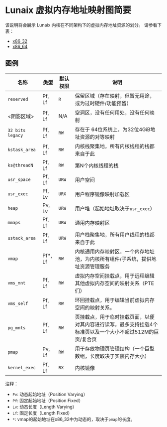 # Lunaix 虚拟内存地址映射图简要

该说明将会展示 Lunaix 内核在不同架构下的虚拟内存地址资源的划分。
请参看下表：

+ [x86_32](docs/img/lunaix-mem-map/lunaix-mem-x86_32.png)
+ [x86_64](docs/img/lunaix-mem-map/lunaix-mem-x86_64.png)

## 图例

| 名称              | 类型 | 默认权限 | 说明 |
| ---              | --- | ---          | --- |
| `reserved`       | Pf, Lf | `R`       | 保留区域（存在映射，但暂无用途，或为过时硬件/功能预留） |
| <阴影区域>        | Pf, Lf | N/A       | 空洞区，没有任何用处，没有任何映射 |
| `32 bits legacy` | Pf, Lf | `RW`      | 存在于 64位系统上，为32位4GiB地址资源的对等映射|
| `kstask_area`    | Pf, Lf | `RW`      | 内核栈聚集地，所有内核线程的栈都来自于此 |
| `ks@threadN`     | Pf, Lf | `RW`      | 第N个内核线程的栈 |
| `usr_space`      | Pf, Lf | `URW`     | 用户空间 |
| `usr_exec`       | Pf, Lv | `URX` | 用户程序镜像映射加载区 |
| `heap`           | Pv, Lv | `URW`     | 用户堆（起始地址取决于`usr_exec`） |
| `mmaps`          | Pf, Lf | `URW`     | 通用内存映射区 |
| `ustack_area`    | Pf, Lf | `URW`     | 用户栈聚集地，所有用户线程的栈都来自于此 |
| `vmap`           | Pf*, Lf | `RW`      | 内核通用内存映射区，一个内存地址池，为内核所有组件/子系统，提供地址资源管理服务 |
| `vms_mnt`        | Pf, Lf | `RW`      | 虚拟内存空间挂载点，用于远程编辑其他虚拟内存空间的映射关系（PTE们） |
| `vms_self`       | Pf, Lf | `RW`      | 环回挂载点，用于编辑当前虚拟内存空间的映射关系。 |
| `pg_mnts`        | Pf, Lf | `RW`      | 页挂载点，用于临时挂载页面，以便对其内容进行读写，最多支持挂载4个标准页以及一个大小不超过512M的巨页/复合页 |
| `pmap`           | Pv, Lf | `RW`      | 用于存放物理页管理结构（一个巨型数组，长度取决于实装内存大小） |
| `kernel_exec`    | Pf, Lf | `RX`   | 内核镜像 |

注释：

+ `Pv`: 动态起始地址（Position Varying）
+ `Pf`: 固定起始地址（Position Fixed）
+ `Lv`: 动态长度（Length Varying）
+ `Lf`: 固定长度（Length Fixed）
+ `*`: vmap的起始地址在x86_32中为动态的，取决于`pmap`的长度。